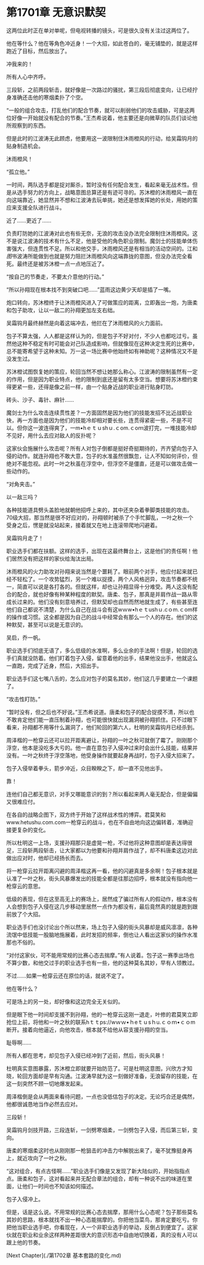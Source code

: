 # 第1701章 无意识默契

这两位此时正在单对单呢，但电视转播的镜头，可是很久没有关注过这两位了。

他在等什么？他在等角色冲近身！一个大招，如此苍白的，毫无铺垫的，就是这样跑近了目标，然后放出了。

冲我来的！

所有人心中齐呼。

三段斩，之前两段斩击，就好像是一次路过的骚扰，第三段后彻底变向，让已经拧身准确还击他的寒烟柔扑了个空。

“一般的组合攻击，打乱他们的配合节奏，就可以削弱他们的攻击威胁，可是这两位好像一开始就没有配合的节奏。”王杰希说着，他主要还是向微草的队员们谈论他所观察到的东西。

但是此时的江波涛无此顾虑，他要用这一波限制住沐雨橙风的行动，给吴霜钩月的贴身制造机会。

沐雨橙风！

“孤立他。”

一时间，两队选手都是捉对厮杀，暂时没有任何配合发生，看起来毫无战术性。但是从选手努力的方向上，战略意图总算还是有迹可寻的。苏沐橙的沐雨橙风一直在向这端靠近，她显然并不想和江波涛去玩单挑，她还是想发挥她的长处，用她的策应来支援全队进行战斗。

近了……更近了……

负责盯防她的江波涛对此也有些无奈，无浪的攻击没办法完全限制住沐雨橙风。这不是说江波涛的技术有什么不足，他是受他的角色职业限制。魔剑士的技能单体伤害强大，但连贯性不足。所以和他交手，沐雨橙风还是有相当的活动空间的。江和*图*书波涛所能做到也就是努力阻拦沐雨橙风向这端靠拢的意图，但没办法完全看死。最终还是被苏沐橙一点一点地压近了。

“按自己的节奏走，不要太介意他的行动。”

“所以孙翔现在根本找不到突破口吧……”蓝雨这边黄少天却是插了一嘴。

炮口转向，苏沐橙终于让沐雨橙风进入了可做策应的距离，立即轰出一炮，为唐柔和包子助攻，让以一敌二的孙翔更加左支右绌。

吴霜钩月最终赫然是向着这端冲去，他拦在了沐雨橙风的火力面前。

包子不算太强，人人都是这样认为的，但是包子不好对付，不少人也都吃过亏。虽然他这种不稳定有时可能会对己队造成影响，但就像现在这种决定生死的比赛中，总不能寄希望于这种未知。万一这一场比赛中他始终如有神助呢？这种情况又不是没发生过。

苏沐橙试图恢复她的策应，轮回当然不想让她那么称心。江波涛的限制虽然有一定的作用，但是因为职业特点，他的限制到底还是留有太多空当。想要将苏沐橙约束得更紧一些，还得是像之前一样，由一个贴身近战的职业进行贴身盯防。

砖头、沙子、毒针、麻针……

魔剑士为什么攻击连续贯性差？一方面固然是因为他们的技能发招不比近战职业快，再一方面也是因为他们的技能冷却相对要长些，连贯得紧密一些，不是不可以。但你这一波连得爽了，一m•hｅｔｕshｕ.ｃom.ｃoｍ波打完，一堆技能冷却不见好，用什么去应对敌人的反扑呢？

这家伙会施展什么攻击呢？所有人对包子倒都是挺好奇挺期待的，齐齐望向包子入侵的动作。就连孙翔也不敢大意，包子的水准虽然很飘忽，让人不知如何评价，但绝对不能忽视。此时一叶之秋虽在浮空中，但浮空不是僵直，还是可以做攻击做一些动作的。

“对角夹击。”

以一敌三吗？

各种技能道具劈头盖脸地就朝他招呼上来的，其中还夹杂着拳脚类技能的攻击。70级大招，那当然是很不好应对的，孙翔顿时被杀了个手忙脚乱，一叶之秋一个受身之后，愣是就没站起来，接着就又在地上连滚带爬地闪避着。

吴霜钩月走了！

职业选手们都在扶额。这样的选手，出现在这最终舞台上，这是他们的责任啊！他们居然没有把这样的家伙给淘汰出局。

沐雨橙风的火力助攻对孙翔来说当然是个噩耗了。眼前两个对手，他应付起来就已经不轻松了。一个攻势猛烈，另一个难以捉摸，两个人风格迥异，攻击节奏都不统一，简直可以说是各打各的。但就这样，却也让孙翔显得十分难受。两人这没有配合的配合，就也好像有种某种程度的默契。唐柔、包子，那真是并肩作战一路从零成长过来的。他们没有刻意培养过，但默契却也自然而然地就生成了，有些甚至连他们自己都说不清楚，为什么自己在战斗会有这wｗw•hｅｔushｕ.cｏm.ｃom样的操作或习惯。这全都是因为自己的战斗中经常会有那么一个人的存在。他们的这种默契，甚至可以说是无意识的。

吴启，乔一帆。

职业选手们彻底无语了，多么低级的水准啊，多么业余的手法啊！但是，轮回的选手们真就没防着。他们盯着包子入侵，留意着他的出手，结果他没出手，他就这么一直跑，完成了近身，然后，大招出手。

职业选手们这七嘴八舌的，怎么应对包子的莫名其妙，他们这几乎要建立一个课题了。

“攻击性盯防。”

“暂时没有，但之后也不好说。”王杰希说道。唐柔和包子的配合捉摸不清，所以也不敢肯定他们能一直压制着孙翔，也可能很快就出现漏洞被孙翔抓住。只不过眼下看来，孙翔都不用等什么漏洞了，他们轮回的第六人，杜明的吴霜钩月已经杀到。

周泽楷的一枪穿云还可以拉开距离避让，孙翔的一叶之秋可就倒了霉了。刚刚那个浮空，他本是没吃多大亏的。他一直在意包子入侵冲过来时会出什么技能，结果并没有。一叶之秋终于浮空落地，他受身操作就要起身再战时，包子入侵大招来了。

包子入侵举着拳头，箭步冲近，众目睽睽之下，却一直不见他出手。

靠！

连他们自己都无意识，对手又哪能意识的到？所以看起来两人毫无配合，但是偏偏又很难应付。

在各自的战略企图下，双方终于开始了这样战术性的博弈。君莫笑和www.hetushu.com.com一枪穿云的战斗，也在不自由地向这边偏转着，准确迎接更复杂的变化。

所以杜明这一上场，支援孙翔那只是虚晃一枪，不过他将这种意图却是表达得很足，三段斩两段斩击，让大家都以为他要和孙翔并肩作战了，却不料唐柔这边对此做出应对时，他却已经扬长而去。

将一枪穿云拉开距离闪避的周泽楷这再一看，他的闪避真是多余啊！包子根本就是认准了一叶之秋，街头风暴爆发出的技能全都是往那边招呼，根本就没有指向他一枪穿云的意思。

低级的表现，但在这至高无上的赛场上，居然成了骗过所有人的假动作，根本没有人会想到包子入侵在这几步移动里居然一点作为都没有，最后竟然真的就是跑到跟前放了个大招。

职业选手们也没讨论出个所以然来，场上包子入侵的街头风暴却是威风凛凛，各种流氓中低技能一股脑地施展着，此时发招的频率，倒也让人看出这家伙的操作水准那也不俗的。

“对付这家伙，可不能用常规的比赛心态去揣摩。”有人说着。包子这一赛季出场也不算少数，和他交过手的职业选手也有一些，他的这种莫名其妙，早有人领教过。

不过……如果一枪穿云还在原位的话，就说不定了。

他在等什么？

可是场上的另一处，却好像和这边完全无关似的。

但是眼下他一时间却支援不到孙翔，他的一枪穿云这刚一退走，叶修的君莫笑立即抢位上前，将他和一叶之秋的联系hｔｔps://wｗｗ•ｈeｔｕsｈu.ｃｏｍ•ｃｏm断开。接着向他逼近，向他攻击，根本就不给他从容支援孙翔的空当。

耻辱啊……

所有人都在思考，却见包子入侵已经冲到了近前，然后，街头风暴！

杜明真实意图暴露，苏沐橙立即就要开始防范了。可是杜明这意图，兴欣方才知晓，轮回方面却是早有沟通。江波涛早就为这一刻做好准备，无浪留存的技能，在这一刻突然不顾一切地爆发起来。

周泽楷倒是会从两面来看待问题，一点也没低估包子的决定。无论巧合还是偶然，他都很诚恳地当作必然去应对。

三段斩！

吴霜钩月剑技开路，三段连斩，一剑劈寒烟柔，一剑劈包子入侵，而后第三斩，变向。

唐柔的寒烟柔这时也从刚刚那一枪狙击的冲击力中解脱出来了，毫不犹豫挺身再上，就近攻向了一叶之秋。

“这对组合，有点古怪啊……”职业选手们像是又发现了新大陆似的，开始指指点点。唐柔和包子，这对看起来并无配合章法的组合，却有一种说不出的味道在里面，让他们一时间也不知该如何描述。

包子入侵冲上。

但是，话是这么说。不用常规的比赛心态去揣摩，那用什么心态呢？包子那些莫名其妙的思路，根本就找不出一种心态能揣摩的。你把他当菜鸟，那肯定要吃亏。你把他当职业选手吧，你看现在，人一个非职业选手的举动，反倒占到便宜了。这家伙就在职业和业余这样两种差距很大的意识形态中自由地切换着，真的没有人可以跟上他的节奏。



[Next Chapter](./第1702章 基本套路的变化.md)
